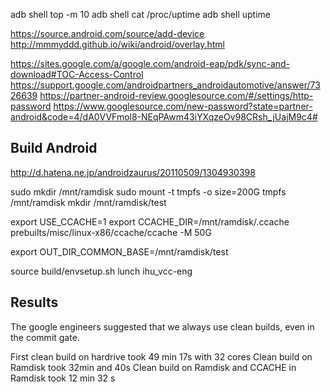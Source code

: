 adb shell top -m 10
adb shell cat /proc/uptime
adb shell uptime

https://source.android.com/source/add-device
http://mmmyddd.github.io/wiki/android/overlay.html

https://sites.google.com/a/google.com/android-eap/pdk/sync-and-download#TOC-Access-Control
https://support.google.com/androidpartners_androidautomotive/answer/7326639
https://partner-android-review.googlesource.com/#/settings/http-password
https://www.googlesource.com/new-password?state=partner-android&code=4/dA0VVFmol8-NEqPAwm43iYXqzeOv98CRsh_jUajM9c4#

Build Android
-------------
http://d.hatena.ne.jp/androidzaurus/20110509/1304930398


sudo mkdir /mnt/ramdisk
sudo mount -t tmpfs -o size=200G tmpfs /mnt/ramdisk
mkdir /mnt/ramdisk/test

export USE_CCACHE=1
export CCACHE_DIR=/mnt/ramdisk/.ccache
prebuilts/misc/linux-x86/ccache/ccache -M 50G

export OUT_DIR_COMMON_BASE=/mnt/ramdisk/test

source build/envsetup.sh
lunch ihu_vcc-eng

Results
-------
The google engineers suggested that we always use clean builds, even in the commit gate.

First clean build on hardrive took 49 min 17s with 32 cores
Clean build on Ramdisk took 32min and 40s
Clean build on Ramdisk and CCACHE in Ramdisk took 12 min 32 s